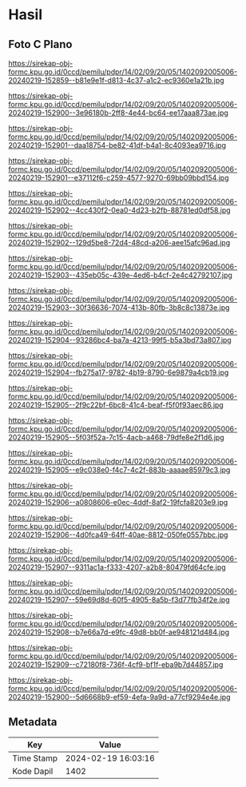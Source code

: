 # Hasil

## Foto C Plano

https://sirekap-obj-formc.kpu.go.id/0ccd/pemilu/pdpr/14/02/09/20/05/1402092005006-20240219-152859--b81e9e1f-d813-4c37-a1c2-ec9360e1a21b.jpg

https://sirekap-obj-formc.kpu.go.id/0ccd/pemilu/pdpr/14/02/09/20/05/1402092005006-20240219-152900--3e96180b-2ff8-4e44-bc64-ee17aaa873ae.jpg

https://sirekap-obj-formc.kpu.go.id/0ccd/pemilu/pdpr/14/02/09/20/05/1402092005006-20240219-152901--daa18754-be82-41df-b4a1-8c4093ea9716.jpg

https://sirekap-obj-formc.kpu.go.id/0ccd/pemilu/pdpr/14/02/09/20/05/1402092005006-20240219-152901--e37112f6-c259-4577-9270-69bb09bbd154.jpg

https://sirekap-obj-formc.kpu.go.id/0ccd/pemilu/pdpr/14/02/09/20/05/1402092005006-20240219-152902--4cc430f2-0ea0-4d23-b2fb-88781ed0df58.jpg

https://sirekap-obj-formc.kpu.go.id/0ccd/pemilu/pdpr/14/02/09/20/05/1402092005006-20240219-152902--129d5be8-72d4-48cd-a206-aee15afc96ad.jpg

https://sirekap-obj-formc.kpu.go.id/0ccd/pemilu/pdpr/14/02/09/20/05/1402092005006-20240219-152903--435eb05c-439e-4ed6-b4cf-2e4c42792107.jpg

https://sirekap-obj-formc.kpu.go.id/0ccd/pemilu/pdpr/14/02/09/20/05/1402092005006-20240219-152903--30f36636-7074-413b-80fb-3b8c8c13873e.jpg

https://sirekap-obj-formc.kpu.go.id/0ccd/pemilu/pdpr/14/02/09/20/05/1402092005006-20240219-152904--93286bc4-ba7a-4213-99f5-b5a3bd73a807.jpg

https://sirekap-obj-formc.kpu.go.id/0ccd/pemilu/pdpr/14/02/09/20/05/1402092005006-20240219-152904--fb275a17-9782-4b19-8790-6e9879a4cb19.jpg

https://sirekap-obj-formc.kpu.go.id/0ccd/pemilu/pdpr/14/02/09/20/05/1402092005006-20240219-152905--2f9c22bf-6bc8-41c4-beaf-f5f0f93aec86.jpg

https://sirekap-obj-formc.kpu.go.id/0ccd/pemilu/pdpr/14/02/09/20/05/1402092005006-20240219-152905--5f03f52a-7c15-4acb-a468-79dfe8e2f1d6.jpg

https://sirekap-obj-formc.kpu.go.id/0ccd/pemilu/pdpr/14/02/09/20/05/1402092005006-20240219-152905--e9c038e0-f4c7-4c2f-883b-aaaae85979c3.jpg

https://sirekap-obj-formc.kpu.go.id/0ccd/pemilu/pdpr/14/02/09/20/05/1402092005006-20240219-152906--a0808606-e0ec-4ddf-8af2-19fcfa8203e9.jpg

https://sirekap-obj-formc.kpu.go.id/0ccd/pemilu/pdpr/14/02/09/20/05/1402092005006-20240219-152906--4d0fca49-64ff-40ae-8812-050fe0557bbc.jpg

https://sirekap-obj-formc.kpu.go.id/0ccd/pemilu/pdpr/14/02/09/20/05/1402092005006-20240219-152907--9311ac1a-f333-4207-a2b8-80479fd64cfe.jpg

https://sirekap-obj-formc.kpu.go.id/0ccd/pemilu/pdpr/14/02/09/20/05/1402092005006-20240219-152907--59e69d8d-60f5-4905-8a5b-f3d77fb34f2e.jpg

https://sirekap-obj-formc.kpu.go.id/0ccd/pemilu/pdpr/14/02/09/20/05/1402092005006-20240219-152908--b7e66a7d-e9fc-49d8-bb0f-ae948121d484.jpg

https://sirekap-obj-formc.kpu.go.id/0ccd/pemilu/pdpr/14/02/09/20/05/1402092005006-20240219-152909--c72180f8-736f-4cf9-bf1f-eba9b7d44857.jpg

https://sirekap-obj-formc.kpu.go.id/0ccd/pemilu/pdpr/14/02/09/20/05/1402092005006-20240219-152900--5d6668b9-ef59-4efa-9a9d-a77cf9294e4e.jpg


## Metadata

| Key        | Value               |
| ---------- | ------------------- |
| Time Stamp | 2024-02-19 16:03:16 |
| Kode Dapil | 1402                |



